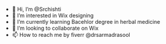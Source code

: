 - 👋 Hi, I’m @Srchishti
- 👀 I’m interested in Wix designing 
- 🌱 I’m currently learning Bacehlor degree in herbal medicine 
- 💞️ I’m looking to collaborate on Wix 
- 📫 How to reach me by fiverr @drsarmadrasool

<!---
Srchishti/Srchishti is a ✨ special ✨ repository because its `README.md` (this file) appears on your GitHub profile.
You can click the Preview link to take a look at your changes.
--->
